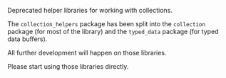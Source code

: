 Deprecated helper libraries for working with collections.

The `collection_helpers` package has been split into the
`collection` package (for most of the library)
and the `typed_data` package (for typed data buffers).

All further development will happen on those libraries.

Please start using those libraries directly.
